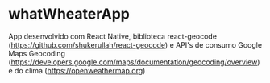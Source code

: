 # whatWheaterApp
App desenvolvido com React Native, biblioteca react-geocode (https://github.com/shukerullah/react-geocode) e API's de consumo Google Maps Geocoding (https://developers.google.com/maps/documentation/geocoding/overview) e do clima (https://openweathermap.org)
